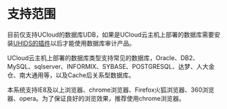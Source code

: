 

# 支持范围

目前仅支持UCloud的数据库UDB，如果是UCloud云主机上部署的数据库需要安装[UHIDS的插件](uhids/quick/agent)以后才能使用数据库审计产品。

UCloud云主机上部署的数据库类型支持常见的数据库，Oracle、DB2、MySQL、sqlserver、INFORMIX、SYBASE、POSTGRESQL、达梦、人大金仓、南大通用等，以及Cache后关系型数据库。

本系统支持IE8及以上浏览器、chrome浏览器、Firefox火狐浏览器、360浏览器、opera。为了保证良好的浏览效果，推荐使用chrome浏览器。

